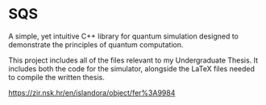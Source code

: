 # SQS

A simple, yet intuitive C++ library for quantum simulation designed to demonstrate the principles of quantum computation.

This project includes all of the files relevant to my Undergraduate Thesis. It includes both the code for the simulator, alongside the LaTeX files needed to compile the written thesis.

https://zir.nsk.hr/en/islandora/object/fer%3A9984
